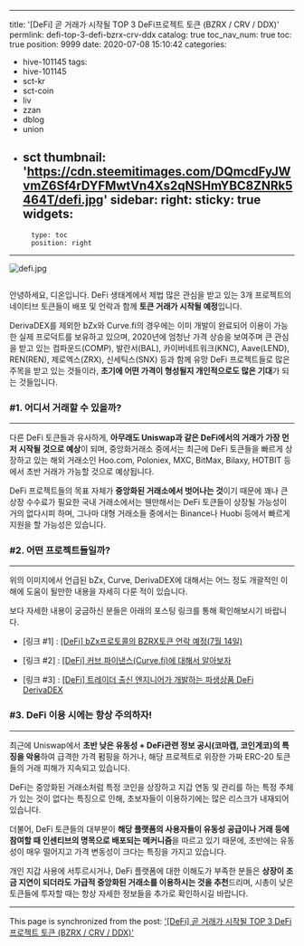 
---
title: '[DeFi] 곧 거래가 시작될 TOP 3 DeFi프로젝트 토큰 (BZRX / CRV / DDX)'
permlink: defi-top-3-defi-bzrx-crv-ddx
catalog: true
toc_nav_num: true
toc: true
position: 9999
date: 2020-07-08 15:10:42
categories:
- hive-101145
tags:
- hive-101145
- sct-kr
- sct-coin
- liv
- zzan
- dblog
- union
- sct
thumbnail: 'https://cdn.steemitimages.com/DQmcdFyJWvmZ6Sf4rDYFMwtVn4Xs2qNSHmYBC8ZNRk5464T/defi.jpg'
sidebar:
    right:
        sticky: true
widgets:
    -
        type: toc
        position: right
---


![defi.jpg](https://cdn.steemitimages.com/DQmcdFyJWvmZ6Sf4rDYFMwtVn4Xs2qNSHmYBC8ZNRk5464T/defi.jpg)
<center><sub><Image Source : Generation Crypto></sub></center>

안녕하세요, 디온입니다. DeFi 생태계에서 제법 많은 관심을 받고 있는 3개 프로젝트의 네이티브 토큰들이 배포 및 언락과 함께 **토큰 거래가 시작될 예정**입니다.

DerivaDEX를 제외한 bZx와 Curve.fi의 경우에는 이미 개발이 완료되어 이용이 가능한 실제 프로덕트를 보유하고 있으며, 2020년에 엄청난 가격 상승을 보여주며 큰 관심을 받고 있는 컴파운드(COMP), 발란서(BAL), 카이버네트워크(KNC), Aave(LEND), REN(REN), 제로엑스(ZRX), 신세틱스(SNX) 등과 함께 유망 DeFi 프로젝트들로 많은 주목을 받고 있는 것들이라, **초기에 어떤 가격이 형성될지 개인적으로도 많은 기대**가 되는 것들입니다. 

### #1. 어디서 거래할 수 있을까?
---
다른 DeFi 토큰들과 유사하게, **아무래도 Uniswap과 같은 DeFi에서의 거래가 가장 먼저 시작될 것으로 예상**이 되며, 중앙화거래소 중에서는 최근에 DeFi 토큰들을 빠르게 상장하고 있는 해외 거래소인 Hoo.com, Poloniex, MXC, BitMax, Bilaxy, HOTBIT 등에서 초반 거래가 가능할 것으로 예상됩니다.

DeFi 프로젝트들의 목표 자체가 **중앙화된 거래소에서 벗어나는 것**이기 때문에 꽤나 큰 상장 수수료가 필요한 국내 거래소에서는 웬만해서는 DeFi 토큰들이 상장될 가능성이 거의 없다시피 하며, 그나마 대형 거래소들 중에서는 Binance나 Huobi 등에서 빠르게 지원을 할 가능성은 있습니다.

### #2. 어떤 프로젝트들일까?
---

위의 이미지에서 언급된 bZx, Curve, DerivaDEX에 대해서는 어느 정도 개괄적인 이해에 도움이 될만한 내용을 자세히 다룬 적이 있습니다.

보다 자세한 내용이 궁금하신 분들은 아래의 포스팅 링크를 통해 확인해보시기 바랍니다. 



- [링크 #1] : [[DeFi] bZx프로토콜의 BZRX토큰 언락 예정(7월 14일)](https://steemit.com/hive-101145/@donekim/defi-bzx-bzrx-7-14)

- [링크 #2] : [[DeFi] 커브 파이낸스(Curve.fi)에 대해서 알아보자](https://steemit.com/hive-101145/@donekim/defi-curve-fi)

- [링크 #3] : [[DeFi] 트레이더 출신 엔지니어가 개발하는 파생상품 DeFi DerivaDEX](https://steemit.com/hive-101145/@donekim/dcrypto-defi-derivadex)


### #3. DeFi 이용 시에는 항상 주의하자!
---

최근에 Uniswap에서 **초반 낮은 유동성 + DeFi관련 정보 공시(코마캡, 코인게코)의 특징을 악용**하여 급격한 가격 펌핑을 하거나, 해당 프로젝트로 위장한 가짜 ERC-20 토큰들의 거래 피해가 지속되고 있습니다.

DeFi는 중앙화된 거래소처럼 특정 코인을 상장하고 지갑 연동 및 관리를 하는 특정 주체가 있는 것이 없다는 특징으로 인해, 초보자들이 이용하기에는 많은 리스크가 내재되어 있습니다.

더불어, DeFi 토큰들의 대부분이 **해당 플랫폼의 사용자들이 유동성 공급이나 거래 등에 참여할 때 인센티브의 명목으로 배포되는 메커니즘**을 따르고 있기 때문에, 초반에는 유동성이 매우 떨어지고 가격 변동성이 크다는 특징을 가지고 있습니다.

개인 지갑 사용에 서투르시거나, DeFi 플랫폼에 대한 이해도가 부족한 분들은 **상장이 조금 지연이 되더라도 가급적 중앙화된 거래소를 이용하시는 것을 추천**드리며, 시총이 낮은 토큰들에 투자할 때는 항상 자세한 정보들을 추가로 확인하시길 바랍니다.

- - -

This page is synchronized from the post: ['[DeFi] 곧 거래가 시작될 TOP 3 DeFi프로젝트 토큰 (BZRX / CRV / DDX)'](https://steemit.com/@donekim/defi-top-3-defi-bzrx-crv-ddx)
